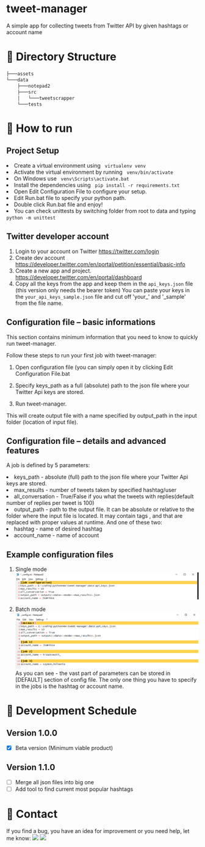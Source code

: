 # tweet-manager
A simple app for collecting tweets from Twitter API by given hashtags or account name

# 📂 Directory Structure
    ├───assets
    └───data
        ├───notepad2
        ├───src
        │   └───tweetscrapper
        └───tests
       

# 🚀 How to run
## Project Setup

<li>Create a virtual environment using <code> virtualenv venv </code>
<li>Activate the virtual environment by running <code> venv/bin/activate </code>
<li>On Windows use <code> venv\Scripts\activate.bat </code>
<li>Install the dependencies using <code> pip install -r requirements.txt </code>
<li>Open Edit Configuration File to configure your setup.
<li>Edit Run.bat file to specify your python path.
<li>Double click Run.bat file and enjoy!

<li>You can check unittests by switching folder from root to data and typing <code>python -m unittest </code>

## Twitter developer account
1. Login to your account on Twitter <a>https://twitter.com/login</a>
2. Create dev account <a>https://developer.twitter.com/en/portal/petition/essential/basic-info</a>
3. Create a new app and project.  <a>https://developer.twitter.com/en/portal/dashboard</a>
4. Copy all the keys from the app and keep them in the <code>api_keys.json</code> file (this version only needs the bearer token)
You can paste your keys in the <code>your_api_keys_sample.json</code> file and cut off 'your_' and '_sample' from the file name.

## Configuration file – basic informations
This section contains minimum information that you need to know to quickly run tweet-manager.

Follow these steps to run your first job with tweet-manager:

1. Open configuration file (you can simply open it by clicking Edit Configuration File.bat
2. Specify keys_path as a full (absolute) path to the json file where your Twitter Api keys are stored.

3. Run tweet-manager.

This will create output file with a name specified by output_path in the input folder (location of input file).

## Configuration file – details and advanced features
A job is defined by 5 parameters:
<li> keys_path - absolute (full) path to the json file where your Twitter Api keys are stored.
<li> max_results - number of tweets taken by specified hashtag/user
<li> all_conversation - True/False if you what the tweets with replies(default number of replies per tweet is 100)
<li> output_path - path to the output file. It can be absolute or relative to the folder where the input file is located. It may contain tags <date>, <mode> and <max_results> that are replaced with proper values at runtime.
And one of these two:
<li> hashtag - name of desired hashtag
<li> account_name - name of account

## Example configuration files
1. Single mode
![Screenshot](/assets/config_single.png)

2. Batch mode
![Screenshot](/assets/config.png)
  As you can see - the vast part of parameters can be stored in [DEFAULT] section of config file. The only one thing you have to specify in the jobs is the hashtag or account name.

# 📅 Development Schedule
## Version 1.0.0
- [x] Beta version (Minimum viable product)

## Version 1.1.0
- [ ] Merge all json files into big one
- [ ] Add tool to find current most popular hashtags

# 📧 Contact
  If you find a bug, you have an idea for improvement or you need help, let me know:
[![](https://img.shields.io/twitter/url?label=/rafal-nojek/&logo=linkedin&logoColor=%230077B5&style=social&url=https%3A%2F%2Fwww.linkedin.com%2in%2rafaln97%2F)](https://www.linkedin.com/in/rafaln97/) [![](https://img.shields.io/twitter/url?label=/PanNorek&logo=github&logoColor=%23292929&style=social&url=https%3A%2F%2Fgithub.com%2FPanNorek)](https://github.com/PanNorek)
